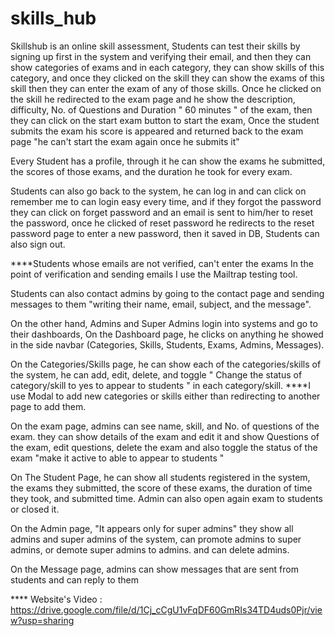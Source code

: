 # skills_hub

Skillshub is an online skill assessment, Students can test their skills by signing up first in the system and verifying their email, and then they can show categories of exams and in each category, they can show skills of this category, and once they clicked on the skill they can show the exams of this skill then they can enter the exam of any of those skills. 
Once he clicked on the skill he redirected to the exam page and he show the description, difficulty, No. of Questions and Duration " 60 minutes " of the exam, then they can click on the start exam button to start the exam, Once the student submits the exam his score is appeared and returned back to the exam page "he can't start the exam again once he submits it" 

Every Student has a profile, through it he can show the exams he submitted, the scores of those exams, and the duration he took for every exam.

Students can also go back to the system, he can log in and can click on remember me to can login easy every time, and if they forgot the password they can click on forget password and an email is sent to him/her to reset the password, once he clicked of reset password he redirects to the reset password page to enter a new password, then it saved in DB, Students can also sign out.

****Students whose emails are not verified, can't enter the exams
In the point of verification and sending emails I use the Mailtrap testing tool.

Students can also contact admins by going to the contact page and sending messages to them "writing their name, email, subject, and the message".  


On the other hand, Admins and Super Admins login into systems and go to their dashboards, On the Dashboard page, he clicks on anything he showed in the side navbar (Categories, Skills, Students, Exams, Admins, Messages).


On the Categories/Skills page, he can show each of the categories/skills of the system, he can add, edit, delete, and toggle " Change the status of category/skill to yes to appear to students " in each category/skill.
****I use Modal to add new categories or skills either than redirecting to another page to add them. 

On the exam page, admins can see name, skill, and No. of questions of the exam. they can show details of the exam and edit it and show Questions of the exam, edit questions, delete the exam and also toggle the status of the exam "make it active to able to appear to students " 

On The Student Page, he can show all students registered in the system, the exams they submitted, the score of these exams, the duration of time they took, and submitted time.
 Admin can also open again exam to students or closed it.

On the Admin page, "It appears only for super admins" they show all admins and super admins of the system, can promote admins to super admins, or demote super admins to admins. and can delete admins.

On the Message page, admins can show messages that are sent from students and can reply to them 


**** Website's Video : https://drive.google.com/file/d/1Cj_cCgU1vFqDF60GmRIs34TD4uds0Pjr/view?usp=sharing
